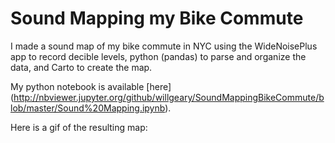 # Sound Mapping my Bike Commute

I made a sound map of my bike commute in NYC using the WideNoisePlus app to record decible levels, python (pandas) to parse and organize the data, and Carto to create the map.

My python notebook is available [here] (http://nbviewer.jupyter.org/github/willgeary/SoundMappingBikeCommute/blob/master/Sound%20Mapping.ipynb).

Here is a gif of the resulting map:
[](https://raw.githubusercontent.com/willgeary/SoundMappingBikeCommute/master/soundmapgif.gif)

